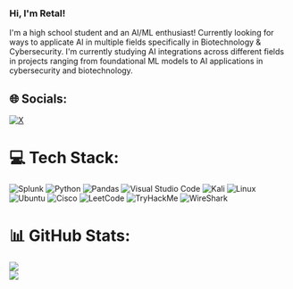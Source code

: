 


### Hi, I'm Retal!
I'm a high school student and an AI/ML enthusiast! Currently looking for ways to applicate AI in multiple fields specifically in Biotechnology & Cybersecurity.
I'm currently studying AI integrations across different fields in projects ranging from foundational ML models to AI applications in cybersecurity and biotechnology.

## 🌐 Socials:
[![X](https://img.shields.io/badge/X-000000?style=for-the-badge&logo=x&logoColor=white)](https://x.com/retallahmed?s=21)
# 💻 Tech Stack:
![Splunk](https://img.shields.io/badge/splunk-%23000000.svg?style=for-the-badge&logo=splunk&logoColor=white) ![Python](https://img.shields.io/badge/python-3670A0?style=for-the-badge&logo=python&logoColor=ffdd54) ![Pandas](https://img.shields.io/badge/pandas-%23150458.svg?style=for-the-badge&logo=pandas&logoColor=white) ![Visual Studio Code](https://img.shields.io/badge/Visual%20Studio%20Code-0078d7.svg?style=for-the-badge&logo=visual-studio-code&logoColor=white) ![Kali](https://img.shields.io/badge/Kali-268BEE?style=for-the-badge&logo=kalilinux&logoColor=white) ![Linux](https://img.shields.io/badge/Linux-FCC624?style=for-the-badge&logo=linux&logoColor=black) ![Ubuntu](https://img.shields.io/badge/Ubuntu-E95420?style=for-the-badge&logo=ubuntu&logoColor=white) ![Cisco](https://img.shields.io/badge/cisco-%23049fd9.svg?style=for-the-badge&logo=cisco&logoColor=black) ![LeetCode](https://img.shields.io/badge/LeetCode-000000?style=for-the-badge&logo=LeetCode&logoColor=#d16c06)
![TryHackMe](https://img.shields.io/badge/TryHackMe-212C42?style=for-the-badge&logo=TryHackMe&logoColor=white) ![WireShark](https://img.shields.io/badge/Wireshark-1679A7?style=for-the-badge&logo=Wireshark&logoColor=white)
# 📊 GitHub Stats:
![](https://github-readme-stats.vercel.app/api?username=RetalA1&theme=dark&hide_border=false&include_all_commits=false&count_private=false)<br/>
![](https://nirzak-streak-stats.vercel.app/?user=RetalA1&theme=dark&hide_border=false)<br/>


